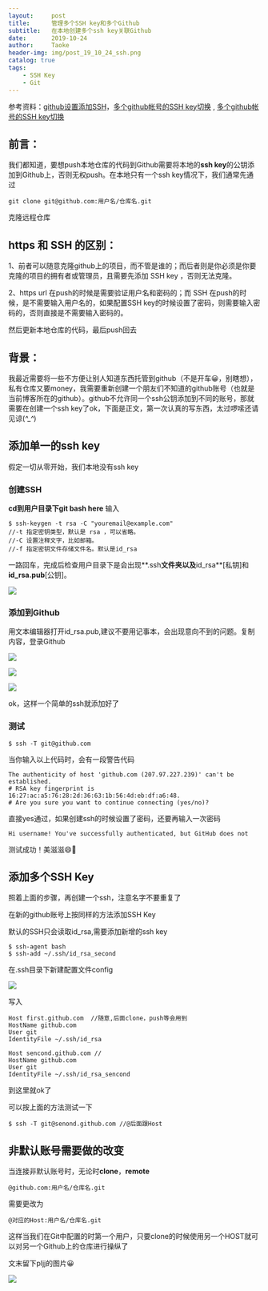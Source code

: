 ```yaml
---
layout:     post
title:      管理多个SSH key和多个Github
subtitle:   在本地创建多个ssh key关联Github
date:       2019-10-24
author:     Taoke
header-img: img/post_19_10_24_ssh.png
catalog: true
tags:
    - SSH Key
    - Git
---
```


参考资料：[github设置添加SSH](https://blog.csdn.net/binyao02123202/article/details/20130891)，[多个github帐号的SSH key切换](http://ju.outofmemory.cn/entry/143690)   ,    [多个github帐号的SSH key切换](https://blog.csdn.net/itmyhome1990/article/details/42643233?utm_source=tuicool&utm_medium=referral)

## 前言：

我们都知道，要想push本地仓库的代码到Github需要将本地的**ssh key**的公钥添加到Github上，否则无权push。在本地只有一个ssh key情况下，我们通常先通过

```
git clone git@github.com:用户名/仓库名.git
```

克隆远程仓库

## https 和 SSH 的区别：

1、前者可以随意克隆github上的项目，而不管是谁的；而后者则是你必须是你要克隆的项目的拥有者或管理员，且需要先添加 SSH key ，否则无法克隆。

2、https url 在push的时候是需要验证用户名和密码的；而 SSH 在push的时候，是不需要输入用户名的，如果配置SSH key的时候设置了密码，则需要输入密码的，否则直接是不需要输入密码的。

然后更新本地仓库的代码，最后push回去

## 背景：

我最近需要将一些不方便让别人知道东西托管到github（不是开车😀，别瞎想），私有仓库又要money，我需要重新创建一个朋友们不知道的github账号（也就是当前博客所在的github）。github不允许同一个ssh公钥添加到不同的账号，那就需要在创建一个ssh key了ok，下面是正文，第一次认真的写东西，太过啰嗦还请见谅(*^_^*)

## 添加单一的ssh key

假定一切从零开始，我们本地没有ssh key

###  创建SSH

**cd到用户目录下git bash here** 输入

```shell
$ ssh-keygen -t rsa -C "youremail@example.com"
//-t 指定密钥类型，默认是 rsa ，可以省略。
//-C 设置注释文字，比如邮箱。
//-f 指定密钥文件存储文件名。默认是id_rsa
```

一路回车，完成后检查用户目录下是会出现**.ssh**文件夹以及**id_rsa**[私钥]和**id_rsa.pub**[公钥]。

![](http://ww1.sinaimg.cn/large/006nB4gFly1g89fyzu8aaj30uu0ah0ti.jpg)

### 添加到Github

用文本编辑器打开id_rsa.pub,建议不要用记事本，会出现意向不到的问题。复制内容，登录Github

![](http://ww1.sinaimg.cn/large/006nB4gFly1g89fdj9voaj30g30g23zl.jpg)

![](http://ww1.sinaimg.cn/mw690/006nB4gFly1g89fgkii5dj30yw0aowf6.jpg)

![](http://ww1.sinaimg.cn/large/006nB4gFly1g89fjbhnmoj30tp0esq3f.jpg)

ok，这样一个简单的ssh就添加好了

### 测试

```shell
$ ssh -T git@github.com
```

当你输入以上代码时，会有一段警告代码

```shell
The authenticity of host 'github.com (207.97.227.239)' can't be established.
# RSA key fingerprint is 16:27:ac:a5:76:28:2d:36:63:1b:56:4d:eb:df:a6:48.
# Are you sure you want to continue connecting (yes/no)?
```

直接yes通过，如果创建ssh的时候设置了密码，还要再输入一次密码

```
Hi username! You've successfully authenticated, but GitHub does not
```

测试成功！美滋滋😄🐒

## 添加多个SSH Key

照着上面的步骤，再创建一个ssh，注意名字不要重复了

在新的github账号上按同样的方法添加SSH Key

默认的SSH只会读取id_rsa,需要添加新增的ssh key

```shell
$ ssh-agent bash
$ ssh-add ~/.ssh/id_rsa_second
```

在.ssh目录下新建配置文件config

![](http://ww1.sinaimg.cn/large/006nB4gFly1g89gi8c3tjj30gt00qdfm.jpg)

写入

```
Host first.github.com  //随意,后面clone，push等会用到
HostName github.com
User git
IdentityFile ~/.ssh/id_rsa    

Host sencond.github.com //
HostName github.com
User git
IdentityFile ~/.ssh/id_rsa_sencond

```

到这里就ok了

可以按上面的方法测试一下

```shell
$ ssh -T git@senond.github.com //@后面跟Host
```

## 非默认账号需要做的改变

当连接非默认账号时，无论时**clone**，**remote**

```
@github.com:用户名/仓库名.git
```

需要更改为

```
@对应的Host:用户名/仓库名.git
```

这样当我们在Git中配置的时第一个用户，只要clone的时候使用另一个HOST就可以对另一个Github上的仓库进行操纵了

文末留下pljj的图片😀

![](https://pic4.zhimg.com/80/v2-88cc06717bbd238b1c07fd20bbf27c46_hd.jpg)
